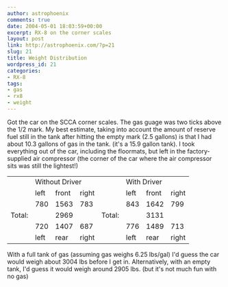 ```yaml
---
author: astrophoenix
comments: true
date: 2004-05-01 18:03:59+00:00
excerpt: RX-8 on the corner scales
layout: post
link: http://astrophoenix.com/?p=21
slug: 21
title: Weight Distribution
wordpress_id: 21
categories:
- RX-8
tags:
- gas
- rx8
- weight
---
```


Got the car on the SCCA corner scales. The gas guage was two ticks above the 1/2 mark. My best estimate, taking into account the amount of reserve fuel still in the tank after hitting the empty mark (2.5 gallons) is that I had about 10.3 gallons of gas in the tank. (it's a 15.9 gallon tank). I took everything out of the car, including the floormats, but left in the factory-supplied air compressor (the corner of the car where the air compressor sits was still the lightest!)

<table >

<tr >
<td >
</td>
<td colspan="3" >Without Driver
</td>
<td >
</td>
<td colspan="3" >With Driver
</td></tr>
<tr >

<td >
</td>
<td >left
</td>
<td >front
</td>
<td >right
</td>

<td >
</td>
<td >left
</td>
<td >front
</td>
<td >right
</td>
</tr>
<tr >

<td >
</td>
<td >780
</td>
<td >1563
</td>
<td >783
</td>

<td >
</td>
<td >843
</td>
<td >1642
</td>
<td >799
</td>
</tr>
<tr >

<td >Total:
</td>
<td >
</td>
<td >2969
</td>
<td >
</td>

<td >Total:
</td>
<td >
</td>
<td >3131
</td>
<td >
</td>
</tr>
<tr >

<td >
</td>
<td >720
</td>
<td >1407
</td>
<td >687
</td>

<td >
</td>
<td >776
</td>
<td >1489
</td>
<td >713
</td>
</tr>
<tr >

<td >
</td>
<td >left
</td>
<td >rear
</td>
<td >right
</td>

<td >
</td>
<td >left
</td>
<td >rear
</td>
<td >right
</td>
</tr>

</table>

With a full tank of gas (assuming gas weighs 6.25 lbs/gal) I'd guess the car would weigh about 3004 lbs before I get in. Alternatively, with an empty tank, I'd guess it would weigh around 2905 lbs. (but it's not much fun with no gas)
